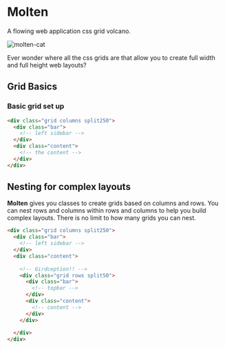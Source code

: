 # Molten

A flowing web application css grid volcano.

![molten-cat](https://f.cloud.github.com/assets/974723/353520/d3d5e8c4-a083-11e2-92d4-0b10d4fe6313.jpg)

Ever wonder where all the css grids are that allow you to create full width and full height web layouts?

## Grid Basics

### Basic grid set up

```html
<div class="grid columns split250">
  <div class="bar">
    <!-- left sidebar -->
  </div>
  <div class="content">
    <!-- the content -->
  </div>
</div>
```

## Nesting for complex layouts

**Molten** gives you classes to create grids based on columns and rows.
You can nest rows and columns within rows and columns to help you build complex layouts.
There is no limit to how many grids you can nest.

```html
<div class="grid columns split250">
  <div class="bar">
    <!-- left sidebar -->
  </div>
  <div class="content">
  
    <!-- Girdception!! -->
    <div class="grid rows split50">
      <div class="bar">
        <!-- topbar -->
      </div>
      <div class="content">
        <!-- content -->
      </div>
    </div>
    
  </div>
</div>
```

